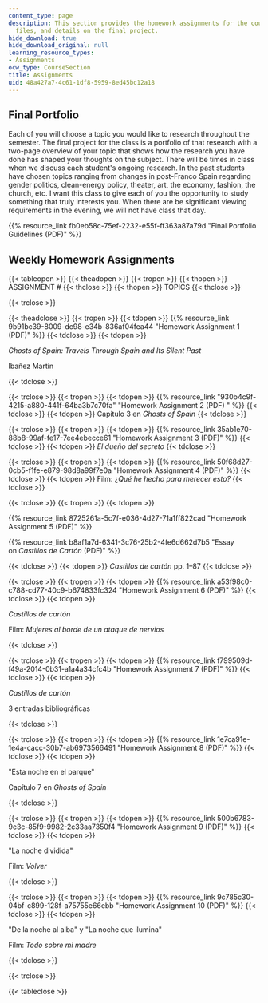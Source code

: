 ```yaml
---
content_type: page
description: This section provides the homework assignments for the course, associated
  files, and details on the final project.
hide_download: true
hide_download_original: null
learning_resource_types:
- Assignments
ocw_type: CourseSection
title: Assignments
uid: 48a427a7-4c61-1df8-5959-8ed45bc12a18
---
```


Final Portfolio
---------------

Each of you will choose a topic you would like to research throughout the semester. The final project for the class is a portfolio of that research with a two-page overview of your topic that shows how the research you have done has shaped your thoughts on the subject. There will be times in class when we discuss each student's ongoing research. In the past students have chosen topics ranging from changes in post-Franco Spain regarding gender politics, clean-energy policy, theater, art, the economy, fashion, the church, etc. I want this class to give each of you the opportunity to study something that truly interests you. When there are be significant viewing requirements in the evening, we will not have class that day.

{{% resource_link fb0eb58c-75ef-2232-e55f-ff363a87a79d "Final Portfolio Guidelines (PDF)" %}}

Weekly Homework Assignments
---------------------------

{{< tableopen >}}
{{< theadopen >}}
{{< tropen >}}
{{< thopen >}}
ASSIGNMENT #
{{< thclose >}}
{{< thopen >}}
TOPICS
{{< thclose >}}

{{< trclose >}}

{{< theadclose >}}
{{< tropen >}}
{{< tdopen >}}
{{% resource_link 9b91bc39-8009-dc98-e34b-836af04fea44 "Homework Assignment 1 (PDF)" %}}
{{< tdclose >}}
{{< tdopen >}}


_Ghosts of Spain: Travels Through Spain and Its Silent Past_

Ibañez Martín


{{< tdclose >}}

{{< trclose >}}
{{< tropen >}}
{{< tdopen >}}
{{% resource_link "930b4c9f-4215-a880-441f-64ba3b7c70fa" "Homework Assignment 2 (PDF)   " %}}
{{< tdclose >}}
{{< tdopen >}}
Capítulo 3 en _Ghosts of Spain_
{{< tdclose >}}

{{< trclose >}}
{{< tropen >}}
{{< tdopen >}}
{{% resource_link 35ab1e70-88b8-99af-fe17-7ee4ebecce61 "Homework Assignment 3 (PDF)" %}}
{{< tdclose >}}
{{< tdopen >}}
_El dueño del secreto_
{{< tdclose >}}

{{< trclose >}}
{{< tropen >}}
{{< tdopen >}}
{{% resource_link 50f68d27-0cb5-f1fe-e879-98d8a99f7e0a "Homework Assignment 4 (PDF)" %}}
{{< tdclose >}}
{{< tdopen >}}
Film: ¿_Qué he hecho para merecer esto?_
{{< tdclose >}}

{{< trclose >}}
{{< tropen >}}
{{< tdopen >}}


{{% resource_link 8725261a-5c7f-e036-4d27-71a1ff822cad "Homework Assignment 5 (PDF)" %}}

{{% resource_link b8af1a7d-6341-3c76-25b2-4fe6d662d7b5 "Essay on _Castillos de Cartón_ (PDF)" %}}


{{< tdclose >}}
{{< tdopen >}}
_Castillos de cartón_ pp. 1–87
{{< tdclose >}}

{{< trclose >}}
{{< tropen >}}
{{< tdopen >}}
{{% resource_link a53f98c0-c788-cd77-40c9-b674833fc324 "Homework Assignment 6 (PDF)" %}}
{{< tdclose >}}
{{< tdopen >}}


_Castillos de cartón_

Film: _Mujeres al borde de un ataque de nervios_


{{< tdclose >}}

{{< trclose >}}
{{< tropen >}}
{{< tdopen >}}
{{% resource_link f799509d-f49a-2014-0b31-a1a4a34cfc4b "Homework Assignment 7 (PDF)" %}}
{{< tdclose >}}
{{< tdopen >}}


_Castillos de cartón_

3 entradas bibliográficas


{{< tdclose >}}

{{< trclose >}}
{{< tropen >}}
{{< tdopen >}}
{{% resource_link 1e7ca91e-1e4a-cacc-30b7-ab6973566491 "Homework Assignment 8 (PDF)" %}}
{{< tdclose >}}
{{< tdopen >}}


"Esta noche en el parque"

Capítulo 7 en _Ghosts of Spain_


{{< tdclose >}}

{{< trclose >}}
{{< tropen >}}
{{< tdopen >}}
{{% resource_link 500b6783-9c3c-85f9-9982-2c33aa7350f4 "Homework Assignment 9 (PDF)" %}}
{{< tdclose >}}
{{< tdopen >}}


"La noche dividida"

Film: _Volver_


{{< tdclose >}}

{{< trclose >}}
{{< tropen >}}
{{< tdopen >}}
{{% resource_link 9c785c30-04bf-c899-128f-a75755e66ebb "Homework Assignment 10 (PDF)" %}}
{{< tdclose >}}
{{< tdopen >}}


"De la noche al alba" y "La noche que ilumina"

Film: _Todo sobre mi madre_


{{< tdclose >}}

{{< trclose >}}

{{< tableclose >}}